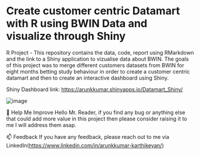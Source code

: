 # Create customer centric Datamart with R using **BWIN** Data and visualize through Shiny
R Project - This repository contains the data, code, report using RMarkdown and the link to a Shiny application to vizualise data about BWIN. The goals of this project was to merge different customers datasets from BWIN for eight months betting study behaviour in order to create a customer centric datamart and then to create an interactive dashboard using Shiny.

Shiny Dashboard link: https://arunkkumar.shinyapps.io/Datamart_Shiny/

![image](https://user-images.githubusercontent.com/115185834/209304686-b122e90c-0e92-48b9-8d1d-c01d3be6c3be.png)

🎉 Help Me Improve
Hello Mr. Reader, if you find any bug or anything else that could add more value in this project then please consider raising it to me I will address them asap.

📫 Feedback
If you have any feedback, please reach out to me via LinkedIn(https://www.linkedin.com/in/arunkkumar-karthikeyan/)

